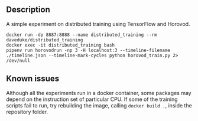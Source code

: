## Description
A simple experiment on distributed training using TensorFlow and Horovod.

`docker run -dp 8887:8888 --name distributed_training --rm daveduke/distributed_training` \
`docker exec -it distributed_training bash` \
`pipenv run horovodrun -np 3 -H localhost:3 --timeline-filename ./timeline.json --timeline-mark-cycles python horovod_train.py 2> /dev/null`

## Known issues
Although all the experiments run in a docker container, some packages may depend on the instruction set of particular CPU. If some of the training scripts fail to run, try rebuilding the image, calling `docker build .`, inside the repository folder.
